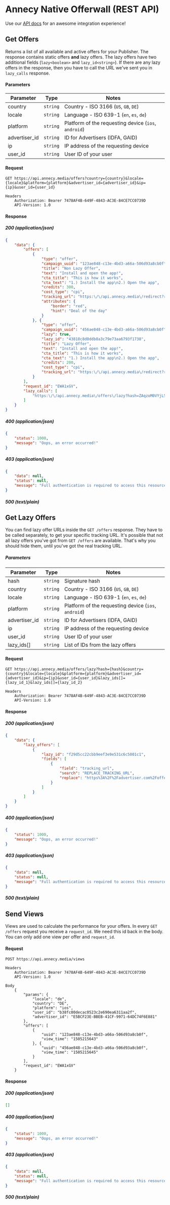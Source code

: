 # Annecy Native Offerwall (REST API)

Use our [API docs](https://admin.annecy.media/docs) for an awesome integration experience!

## Get Offers

Returns a list of all available and active offers for your Publisher. The response contains static offers **and** lazy offers. The lazy offers have two additional fields (`lazy<boolean>` and `lazy_id<string>`). If there are any lazy offers in the response, then you have to call the URL we've sent you in `lazy_calls` response.

#### Parameters

| Parameter      | Type     | Notes |
| -------------- | -------- | ----- |
| country        | `string` | Country - ISO 3166 (`US`, `GB`, `DE`) |
| locale         | `string` | Language - ISO 639-1 (`en`, `es`, `de`) |
| platform       | `string` | Platform of the requesting device (`ios`, `android`) |
| advertiser\_id | `string` | ID for Advertisers (IDFA, GAID) |
| ip             | `string` | IP address of the requesting device |
| user\_id       | `string` | User ID of your user |

#### Request

```
GET https://api.annecy.media/offers?country={country}&locale={locale}&platform={platform}&advertiser_id={advertiser_id}&ip={ip}&user_id={user_id}

Headers
    Authorization: Bearer 7478AF4B-649F-4843-AC3E-84CE7CC0739D
    API-Version: 1.0
```

#### Response

##### 200 (application/json)

```json
{
    "data": {
        "offers": [
            {
                "type": "offer",
                "campaign_uuid": "123ae848-c13e-4bd3-a66a-506d93a8cb0f",
                "title": "Non Lazy Offer",
                "text": "Install and open the app!",
                "cta_title": "This is how it works",
                "cta_text": "1.) Install the app\n2.) Open the app",
                "credits": 300,
                "cost_type": "cpi",
                "tracking_url": "https:\/\/api.annecy.media\/redirect?redirect=https%3A\/\/example.com",
                "attributes": {
                    "border": "red",
                    "hint": "Deal of the day"
                }
            }, {
                "type": "offer",
                "campaign_uuid": "456ae848-c13e-4bd3-a66a-506d93a8cb0f",
                "lazy": true,
                "lazy_id": "43818c8d0ddb8a3c79e73aa6793f1738",
                "title": "Lazy Offer",
                "text": "Install and open the app!",
                "cta_title": "This is how it works",
                "cta_text": "1.) Install the app\n2.) Open the app",
                "credits": 200,
                "cost_type": "cpi",
                "tracking_url": "https:\/\/api.annecy.media\/redirect?redirect=REPLACE_TRACKING_URL&hash=GBlR3Q06bY9pWROCRs3ClRyKrwoLzEXJ"
            }
        ],
        "request_id": "EWA1xGV",
        "lazy_calls": [
            "https:\/\/api.annecy.media\/offers\/lazy?hash=ZAqzoM0VYjL5QwCWC6CZ0yGlEO4R7wnx&country=DE&locale=de&platform=ios&user_id=b38fc80decac0523c2e690ea6311aa2f&advertiser_id=8f69a791-4b56-465e-a94e-ac3896a06b13&lazy_ids%5B0%5D=f29d5cc22cbb9eef3e9e531c6c5001c1"
        ]
    }
}
```

##### 400 (application/json)

```json
{
    "status": 1000,
    "message": "Oops, an error occurred!"
}
```


##### 403 (application/json)

```json
{
    "data": null,
    "status": null,
    "message": "Full authentication is required to access this resource."
}
```

##### 500 (text/plain)

## Get Lazy Offers

You can find lazy offer URLs inside the `GET /offers` response. They have to be called separately, to get your specific tracking URL. It's possible that not all lazy offers you've got from `GET /offers` are available. That's why you should hide them, until you've got the real tracking URL.

##### Parameters

| Parameter      | Type     | Notes |
| -------------- | -------- | ----- |
| hash           | `string` | Signature hash |
| country        | `string` | Country - ISO 3166 (`US`, `GB`, `DE`) |
| locale         | `string` | Language - ISO 639-1 (`en`, `es`, `de`) |
| platform       | `string` | Platform of the requesting device (`ios`, `android`) |
| advertiser\_id | `string` | ID for Advertisers (IDFA, GAID) |
| ip             | `string` | IP address of the requesting device |
| user\_id       | `string` | User ID of your user |
| lazy\_ids[]    | `string` | List of IDs from the lazy offers

#### Request

```
GET https://api.annecy.media/offers/lazy?hash={hash}&country={country}&locale={locale}&platform={platform}&advertiser_id={advertiser_id}&ip={ip}&user_id={user_id}&lazy_ids[]={lazy_id_1}&lazy_ids[]={lazy_id_2}

Headers
    Authorization: Bearer 7478AF4B-649F-4843-AC3E-84CE7CC0739D
    API-Version: 1.0
```

#### Response

##### 200 (application/json)

```json
{
    "data": {
        "lazy_offers": [
            {
                "lazy_id": "f29d5cc22cbb9eef3e9e531c6c5001c1",
                "fields": [
                    {
                        "field": "tracking_url",
                        "search": "REPLACE_TRACKING_URL",
                        "replace": "https%3A%2F%2Fadvertiser.com%2Foffer"
                    }
                ]
            }
        ]
    }
}
```

##### 400 (application/json)

```json
{
    "status": 1000,
    "message": "Oops, an error occurred!"
}
```

##### 403 (application/json)

```json
{
    "data": null,
    "status": null,
    "message": "Full authentication is required to access this resource."
}
```

##### 500 (text/plain)

## Send Views

Views are used to calculate the performance for your offers. In every `GET /offers` request you receive a `request_id`. We need this id back in the body. You can only add one view per offer and `request_id`.

#### Request

```
POST https://api.annecy.media/views

Headers
    Authorization: Bearer 7478AF4B-649F-4843-AC3E-84CE7CC0739D
    API-Version: 1.0

Body
    {
        "params": {
            "locale": "de",
            "country": "DE",
            "platform": "ios",
            "user_id": "b38fc80decac0523c2e690ea6311aa2f",
            "advertiser_id": "E5BCF23E-BBEB-41CF-9971-64DC74F6E881"
        },
        "offers": [
            {
                "uuid": "123ae848-c13e-4bd3-a66a-506d93a8cb0f",
                "view_time": "1505215643"
            }, {
                "uuid": "456ae848-c13e-4bd3-a66a-506d93a8cb0f",
                "view_time": "1505215645"
            }
        ],
        "request_id": "EWA1xGV"
    }
```

#### Response

##### 200 (application/json)

```json
[]
```

##### 400 (application/json)

```json
{
    "status": 1000,
    "message": "Oops, an error occurred!"
}
```

##### 403 (application/json)

```json
{
    "data": null,
    "status": null,
    "message": "Full authentication is required to access this resource."
}
```

##### 500 (text/plain)
